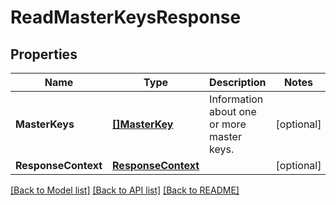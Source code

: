 # ReadMasterKeysResponse

## Properties

Name | Type | Description | Notes
------------ | ------------- | ------------- | -------------
**MasterKeys** | [**[]MasterKey**](MasterKey.md) | Information about one or more master keys. | [optional] 
**ResponseContext** | [**ResponseContext**](ResponseContext.md) |  | [optional] 

[[Back to Model list]](../README.md#documentation-for-models) [[Back to API list]](../README.md#documentation-for-api-endpoints) [[Back to README]](../README.md)


